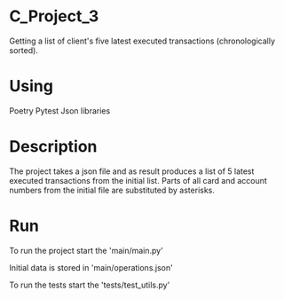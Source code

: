 # C_Project_3

Getting a list of client's five latest executed transactions (chronologically sorted).

# Using

Poetry
Pytest
Json libraries

# Description

The project takes a json file and as result produces a list of 5 latest executed transactions from the initial list. Parts of all card and account numbers from the initial file are substituted by asterisks. 

# Run

To run the project start the 'main/main.py'

Initial data is stored in 'main/operations.json'

To run the tests start the 'tests/test_utils.py'

